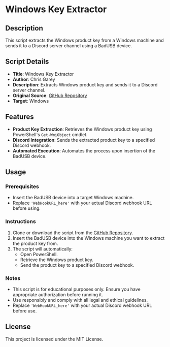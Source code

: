# Windows Key Extractor

## Description

This script extracts the Windows product key from a Windows machine and sends it to a Discord server channel using a BadUSB device.

## Script Details

- **Title**: Windows Key Extractor
- **Author**: Chris Garey
- **Description**: Extracts Windows product key and sends it to a Discord server channel.
- **Original Source**: [GitHub Repository](https://github.com/cgarey2014/BadUSB-Scripts/blob/main/windows_key_steal.txt)
- **Target**: Windows

## Features

- **Product Key Extraction**: Retrieves the Windows product key using PowerShell's `Get-WmiObject` cmdlet.
- **Discord Integration**: Sends the extracted product key to a specified Discord webhook.
- **Automated Execution**: Automates the process upon insertion of the BadUSB device.

## Usage

### Prerequisites

- Insert the BadUSB device into a target Windows machine.
- Replace `'WebHookURL_here'` with your actual Discord webhook URL before using.

### Instructions

1. Clone or download the script from the [GitHub Repository](https://github.com/cgarey2014/BadUSB-Scripts/blob/main/windows_key_steal.txt).
2. Insert the BadUSB device into the Windows machine you want to extract the product key from.
3. The script will automatically:
   - Open PowerShell.
   - Retrieve the Windows product key.
   - Send the product key to a specified Discord webhook.

### Notes

- This script is for educational purposes only. Ensure you have appropriate authorization before running it.
- Use responsibly and comply with all legal and ethical guidelines.
- Replace `'WebHookURL_here'` with your actual Discord webhook URL before use.

## License

This project is licensed under the MIT License.
